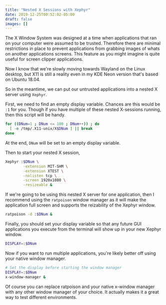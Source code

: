 ```yaml
---
title: "Nested X Sessions with Xephyr"
date: 2019-12-25T00:52:02-05:00
draft: false
images: []
---
```


The X Window System was designed at a time when applications that ran on your computer were assumed to be trusted. Therefore there are minimal restrictions in place to prevent applications from grabbing images of whats on another applications screens. This feature as you might imagine is quite useful for screen clipper applications.

Now I know that we're slowly moving towards Wayland on the Linux desktop, but X11 is still a reality even in my KDE Neon version that's based on Ubuntu 18.04.

So in the meantime, we can put our untrusted applications into a nested X server using `Xephyr`.

First, we need to find an empty display variable. Chances are this would be `:1` for you. Though if you have multiple of these nested X-sessions running, then this script will be handy.

```bash
for ((DNum=1 ; DNum <= 100 ; DNum++)) ; do
  [ -e /tmp/.X11-unix/X$DNum ] || break
done
```

At the end, `DNum` will be set to an empty display variable.

Then to start your nested X session,

```bash
Xephyr :$DNum \
        -extension MIT-SHM \
        -extension XTEST \
        -nolisten tcp \
        -screen 1920x1080 \
        -resizeable &
```

If we're going to be using this nested X server for one application, then I recommend using the `ratpoison` window manager as it will make the application full screen and supports the reizability of the Xephyr window.

```bash
ratpoison -d :$DNum &
```

Finally, you should set your display variable so that any future GUI applications you execute from the terminal will show up in your new Xephyr window.

```bash
DISPLAY=:$DNum
```

Now if you want to run multiple applications, you're likely better off using your native window manager. 

```bash
# Set the display before starting the window manager
DISPLAY=:$DNum
x-window-manager &
```

Of course you can replace ratpoison and your native x-window manager with any other window manager of your choice. It actually makes it a great way to test different environments.